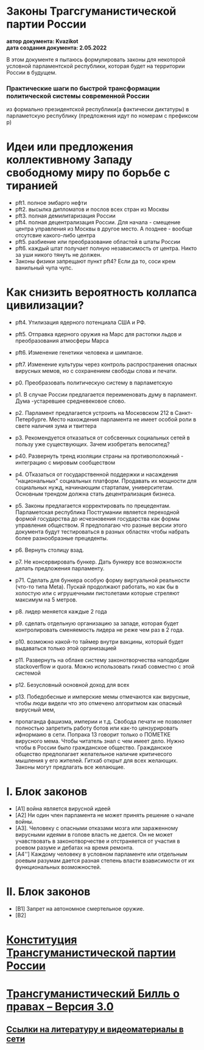 # Законы Трагсгуманистической партии России
<b>автор документа: Kvazikot</b><br/>
<b>дата создания документа: 2.05.2022</b>

В этом документе я пытаюсь формулировать законы для некоторой условной парламентской республики, которая будет на территории России в будущем.


### Практические шаги по быстрой трансформации политической системы современной России
из формально президентской республики(а фактически диктатуры) в парламетскую республику
(предложения идут по номерам с префиксом p)

# Идеи или предложения коллективному Западу свободному миру по борьбе с тиранией  
* pft1. полное эмбарго нефти
* pft2. высылка дипломатов и послов всех стран из Москвы
* pft3. полная демилитаризация России
* pft4. полная децентрализация России. Для начала - смещение центра управления из Москвы в другое место. А позднее - вообще отсутсвие какого-либо центра
* pft5. разбиение или преобразование областей в штаты России
* pft6. каждый штат получает полную независимость от центра. Никто за уши никого тянуть не должен. 
* Законы физики запрещают пункт pft4? Если да то, соси крем ванильный чупа чупс.

# Как снизить вероятность коллапса цивилизации?
* pft4. Утилизация ядерного потенциала США и РФ. 
* pft5. Отправка ядерного оружия на Марс для растопки льдов и преобразования атмосферы Марса
* pft6. Изменение генетики человека и шимпанзе.
* pft7. Изменение культуры через контроль распространения опасных вирусных мемов, но с сохранением свободы слова и печати.


* p0. Преобразовать политическую систему в парламетскую  
* p1. В случае России предлагается переименовать думу в парламент. Дума -устаревшее средневековое слово.
* p2. Парламент предлагается устроить на Московском 212 в Санкт-Петербурге. Место нахождения парламента не имеет особой роли в свете наличия зума и твиттера
* p3. Рекомендуется отказаться от собсвенных социальных сетей в пользу уже существующих. Зачем изобретать велосипед?
* p40. Развернуть тренд изоляции страны на противоположный - интеграцию с мировым сообществом
* p4. ОТказаться от государственной поддержки и насаждения "национальных" социальных платформ. Продавать их мощности для социальных нужд, начинающим стартапам, университетам. Основным трендом должна стать децентрализация бизнеса. 
* p5. Законы предлагается корректировать по прецедентам.
Парламетская республика Постгумании является переходной формой государства до исчезновения государства как формы управления обществом.
Я предполагаю что разные версии этого документа будут тестироваться в разных областях чтобы набрать более разнообразные прецеденты.
* p6. Вернуть столицу взад.
* p7. Не консервировать бункер. Дать бункеру все возможности делать предложения парламенту.
* p71. Сделать для бункера особую форму виртуальной реальности (что-то типа Meta). Пускай продолжают работать, но как бы в холостую или с игрушечными пистолетами которые стреляют максимум на 5 метров.
* p8. лидер меняется каждые 2 года
* p9. сделать отдельную организацию за западе, которая будет контролировать сменяемость лидера не реже чем раз в 2 года.
* p10. возможно какой-то таймер внутри вакцины, который будет выдаваться только этой организацией
* p11. Развернуть на облаке систему законотворчества наподобдии stackoverflow и quora. Можно использовать гихаб совместно с этой системой
* p12. Безусловный основной доход для всех
* p13. Победобесные и имперские мемы отмечаются как вирусные, чтобы люди видели что это отмечено алгоритмом как опасный вирусный мем, 
* пропаганда фашизма, империи и т.д. Свобода печати не позволяет полностью запретить работу ботов или как-то цензурировать ифнормаию в сети.
Попрака 13 говорит только о ПОМЕТКЕ вирусного мема. Чтобы читатель знал с чем имеет дело.
Нужно чтобы в России было гражданское общество. Гражданское общество предполагает желательное наличие критичесого мышления у его жителей.
Гитхаб открыт для всех желающих. Законы могут предлагать все желающие.

# I. Блок законов
* [A1] война является вирусной идеей
* [A2] Ни один член парламента не может принять решение о начале войны.
* [A3]. Человеку с опасными отказами мозга или зараженному вирусными идеями в голове власть не дается.
Он не может учавствовать в законотворчестве и отстраняется от участия в роевом разуме и дебатах на время ремонта.
* [A4''] Каждому человеку в условном парламенте или отдельным роевым разумам дается разная степень власти взависимости 
от их функциональных возможностей. 

# II. Блок законов
* [B1] Запрет на автономное смертельное оружие.
* [B2] 

# [Конституция Трансгуманистической партии России](https://github.com/Kvazikot/LawShool/blob/master/%D0%9A%D0%BE%D0%BD%D1%81%D1%82%D0%B8%D1%82%D1%83%D1%86%D0%B8%D1%8F%20%D0%A2%D1%80%D0%B0%D0%BD%D1%81%D0%B3%D1%83%D0%BC%D0%B0%D0%BD%D0%B8%D1%81%D1%82%D0%B8%D1%87%D0%B5%D1%81%D0%BA%D0%BE%D0%B9%20%D0%BF%D0%B0%D1%80%D1%82%D0%B8%D0%B8%20%D0%A0%D0%BE%D1%81%D1%81%D0%B8%D0%B8.MD)

# [Трансгуманистический Билль о правах – Версия 3.0](https://github.com/Kvazikot/LawShool/blob/master/%D0%A2%D1%80%D0%B0%D0%BD%D1%81%D0%B3%D1%83%D0%BC%D0%B0%D0%BD%D0%B8%D1%81%D1%82%D0%B8%D1%87%D0%B5%D1%81%D0%BA%D0%B8%D0%B9%20%D0%91%D0%B8%D0%BB%D0%BB%D1%8C%20%D0%BE%20%D0%BF%D1%80%D0%B0%D0%B2%D0%B0%D1%85%20%E2%80%93%20%D0%92%D0%B5%D1%80%D1%81%D0%B8%D1%8F%203.0.MD#%D1%82%D1%80%D0%B0%D0%BD%D1%81%D0%B3%D1%83%D0%BC%D0%B0%D0%BD%D0%B8%D1%81%D1%82%D0%B8%D1%87%D0%B5%D1%81%D0%BA%D0%B8%D0%B9-%D0%B1%D0%B8%D0%BB%D0%BB%D1%8C-%D0%BE-%D0%BF%D1%80%D0%B0%D0%B2%D0%B0%D1%85--%D0%B2%D0%B5%D1%80%D1%81%D0%B8%D1%8F-30)

## [Ссылки на литературу и видеоматериалы в сети](https://github.com/Kvazikot/LawShool/blob/master/Sources.MD)
